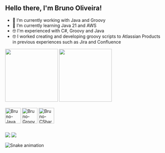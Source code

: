 ## Hello there, I'm Bruno Oliveira!

- 🙂 I’m currently working with Java and Groovy
- 📖 I’m currently learning Java 21 and AWS
- 🤓 I'm experienced with C#, Groovy and Java
- 🤓 I worked creating and developing groovy scripts to Atlassian Products in previous experiences such as Jira and Confluence
 <div>
  <img height="170em" src="https://github-readme-stats.vercel.app/api?username=SbBrunoNT&show_icons=true&theme=dark&include_all_commits=true&count_private=true"/>
  <img height="170em" src="https://github-readme-stats.vercel.app/api/top-langs/?username=SbBrunoNT&layout=compact&langs_count=7&theme=dark"/>
</div>



  
  <div style="display: inline_block"><br>
  <img align="center" alt="Bruno-Java" height="50" width="50" src="https://cdn.jsdelivr.net/gh/devicons/devicon/icons/java/java-original-wordmark.svg">
  <img align="center" alt="Bruno-Groovy" height="50" width="50" src="https://cdn.jsdelivr.net/gh/devicons/devicon/icons/groovy/groovy-original.svg">
  <img align="center" alt="Bruno-CSharp" height="50" width="50" src="https://cdn.jsdelivr.net/gh/devicons/devicon/icons/csharp/csharp-original.svg">
</div>
</div>
  
##
  <div> 
  <a href = "mailto:brunojobs252@live.com"><img src="https://img.shields.io/badge/Microsoft_Outlook-0078D4?style=for-the-badge&logo=microsoft-outlook&logoColor=white" target="_blank"></a>
  <a href="https://www.linkedin.com/in/bruno-gon%C3%A7alves-789b63176/" target="_blank"><img src="https://img.shields.io/badge/-LinkedIn-%230077B5?style=for-the-badge&logo=linkedin&logoColor=white" target="_blank"></a>
  
  ![Snake animation](https://github.com/SbBrunoNT/SbBrunoNT/blob/output/github-contribution-grid-snake.svg)
  
</div>
